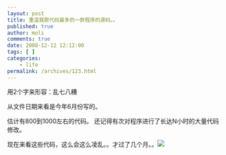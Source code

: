 ```yaml
---
layout: post
title: 重温我那代码最多的一款程序的源码。。
published: true
author: moli
comments: true
date: 2008-12-12 12:12:00
tags: [ ]
categories:
    - life
permalink: /archives/123.html
---
```

用2个字来形容：乱七八糟

从文件日期来看是今年6月份写的。

估计有800到1000左右的代码。 还记得有次对程序进行了长达N小时的大量代码修改。

现在来看这些代码，这么会这么凌乱。。才过了几个月。。![][1]

 [1]: http://img.baidu.com/hi/jx/j_0061.gif
